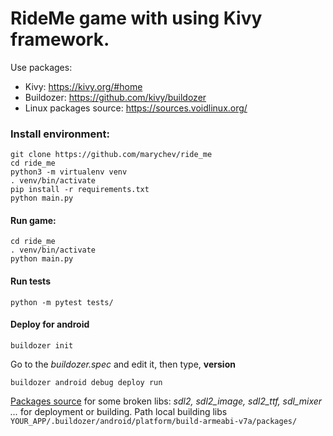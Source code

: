 # RideMe game with using Kivy framework.

Use packages:
* Kivy: https://kivy.org/#home
* Buildozer: https://github.com/kivy/buildozer
* Linux packages source: https://sources.voidlinux.org/ 

### Install environment:
	
	git clone https://github.com/marychev/ride_me
	cd ride_me
	python3 -m virtualenv venv
	. venv/bin/activate
	pip install -r requirements.txt
	python main.py 


#### Run game:

	cd ride_me
    . venv/bin/activate
    python main.py 

#### Run tests

    python -m pytest tests/

#### Deploy for android

    buildozer init

Go to the *buildozer.spec* and edit it, then type, **version**

    buildozer android debug deploy run


[Packages source](https://sources.voidlinux.org/) for some broken libs: *sdl2, sdl2_image, sdl2_ttf, sdl_mixer ...* for deployment or building. 
Path local building libs `YOUR_APP/.buildozer/android/platform/build-armeabi-v7a/packages/`

